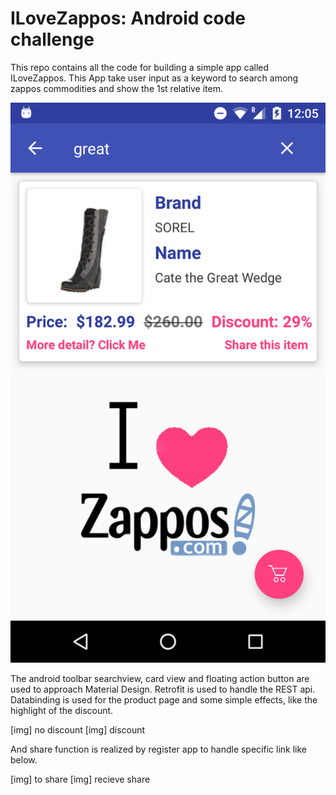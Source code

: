 ILoveZappos: Android code challenge
=============================
This repo contains all the code for building a simple
app called ILoveZappos.
This App take user input as a keyword to search among
zappos commodities and show the 1st relative item.

![image](http://github.com/shf0328/ILoveZappos/raw/master/images/demo.png)

The android toolbar searchview, card view and
floating action button are used to approach
Material Design. Retrofit is used to handle
the REST api. Databinding is used for the product
page and some simple effects, like the highlight of
the discount.

[img] no discount [img] discount


And share function is realized by register app to handle
specific link like below.

[img] to share [img] recieve share
